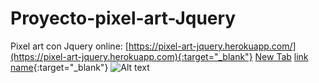 # Proyecto-pixel-art-Jquery
Pixel art con Jquery
online: [https://pixel-art-jquery.herokuapp.com/](https://pixel-art-jquery.herokuapp.com){:target="_blank"} 
<a href="https://pixel-art-jquery.herokuapp.com/" target="_blank">New Tab</a>
[link name](https://pixel-art-jquery.herokuapp.com){:target="_blank"}
![Alt text](http://ivocabrera.com/github/pixel-art.jpg "Juego zombies - javascript oop")

